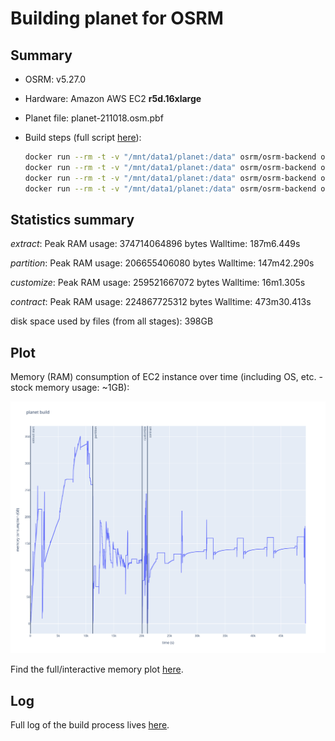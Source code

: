 # Building planet for OSRM

## Summary

- OSRM: v5.27.0
- Hardware: Amazon AWS EC2 **r5d.16xlarge**
- Planet file: planet-211018.osm.pbf
- Build steps (full script [here](planet-build.sh)):

  ```bash
  docker run --rm -t -v "/mnt/data1/planet:/data" osrm/osrm-backend osrm-extract -p /opt/car.lua /data/planet-211018.osm.pbf
  docker run --rm -t -v "/mnt/data1/planet:/data" osrm/osrm-backend osrm-partition /data/planet-211018.osm.pbf
  docker run --rm -t -v "/mnt/data1/planet:/data" osrm/osrm-backend osrm-customize /data/planet-211018.osm.pbf
  docker run --rm -t -v "/mnt/data1/planet:/data" osrm/osrm-backend osrm-contract /data/planet-211018.osrm
  ```

## Statistics summary

_extract_:
Peak RAM usage: 374714064896 bytes
Walltime: 187m6.449s

_partition_:
Peak RAM usage: 206655406080 bytes
Walltime: 147m42.290s

_customize_:
Peak RAM usage: 259521667072 bytes
Walltime: 16m1.305s

_contract_:
Peak RAM usage: 224867725312 bytes
Walltime: 473m30.413s

disk space used by files (from all stages):
398GB

## Plot

Memory (RAM) consumption of EC2 instance over time (including OS, etc. - stock memory usage: ~1GB):

![planet](planet-build.png)

Find the full/interactive memory plot [here](https://merschformann.github.io/random/content/plots/osrm/planet-build.html).

## Log

Full log of the build process lives [here](planet-build.log).
